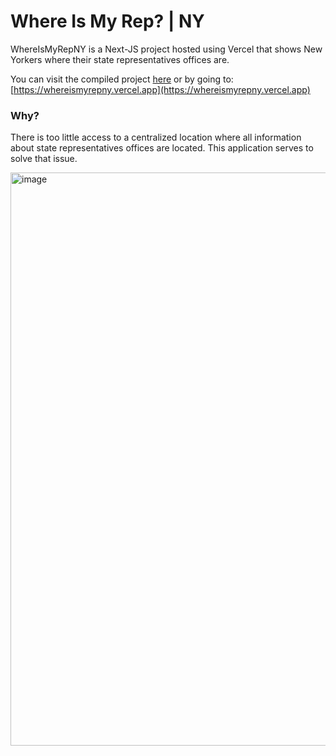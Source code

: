 # Where Is My Rep? | NY

WhereIsMyRepNY is a Next-JS project hosted using Vercel that shows New Yorkers where their state representatives offices are.

You can visit the compiled project
[here](https://whereismyrepny.vercel.app) or by going to: [https://whereismyrepny.vercel.app](https://whereismyrepny.vercel.app)

### Why?

There is too little access to a centralized location where all information about state representatives offices are located. This application serves to solve that issue. 

<img width="917" alt="image" src="https://github.com/MrPeterss/WhereIsMyRepNY/assets/86176234/7c3f8c71-d853-4f1c-9a68-33008455ebb2">
